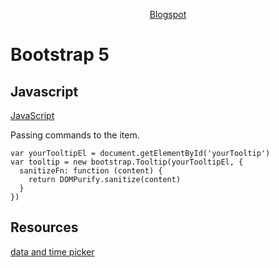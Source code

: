 <p align="center"><a href="https://tboxmy.blogspot.com" target="_blank">Blogspot</a></p>

# Bootstrap 5

## Javascript

[JavaScript](https://getbootstrap.com/docs/5.0/getting-started/javascript/)

Passing commands to the item.

```
var yourTooltipEl = document.getElementById('yourTooltip')
var tooltip = new bootstrap.Tooltip(yourTooltipEl, {
  sanitizeFn: function (content) {
    return DOMPurify.sanitize(content)
  }
})
```

## Resources

[data and time picker](https://getdatepicker.com/)
